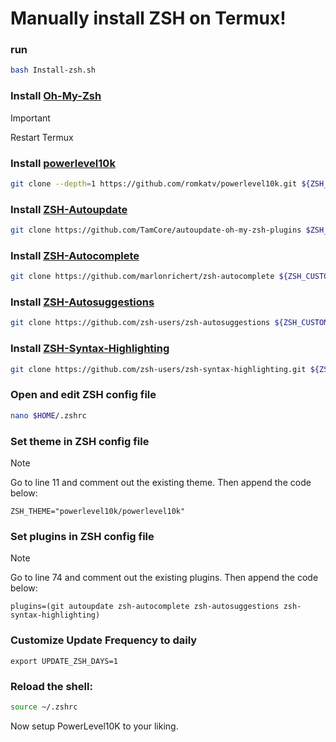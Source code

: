 # Manually install ZSH on Termux!

### run
```bash
bash Install-zsh.sh
```

### Install [Oh-My-Zsh](https://github.com/ohmyzsh/ohmyzsh)
> [!Important]
> Restart Termux

### Install [powerlevel10k](https://github.com/romkatv/powerlevel10k)
```bash
git clone --depth=1 https://github.com/romkatv/powerlevel10k.git ${ZSH_CUSTOM:-$HOME/.oh-my-zsh/custom}/themes/powerlevel10k
```
### Install [ZSH-Autoupdate](https://github.com/TamCore/autoupdate-oh-my-zsh-plugins)
```bash
git clone https://github.com/TamCore/autoupdate-oh-my-zsh-plugins $ZSH_CUSTOM/plugins/autoupdate
```

### Install [ZSH-Autocomplete](https://github.com/marlonrichert/zsh-autocomplete)
```bash
git clone https://github.com/marlonrichert/zsh-autocomplete ${ZSH_CUSTOM:-~/.oh-my-zsh/custom}/plugins/zsh-autocomplete
```

### Install [ZSH-Autosuggestions](https://github.com/zsh-users/zsh-autosuggestions)
```bash
git clone https://github.com/zsh-users/zsh-autosuggestions ${ZSH_CUSTOM:-~/.oh-my-zsh/custom}/plugins/zsh-autosuggestions
```

### Install [ZSH-Syntax-Highlighting](https://github.com/zsh-users/zsh-syntax-highlighting)
```bash
git clone https://github.com/zsh-users/zsh-syntax-highlighting.git ${ZSH_CUSTOM:-~/.oh-my-zsh/custom}/plugins/zsh-syntax-highlighting
```

### Open and edit ZSH config file
```bash
nano $HOME/.zshrc
```

### Set theme in ZSH config file

> [!Note]
> Go to line 11 and comment out the existing theme. Then append the code below:

```
ZSH_THEME="powerlevel10k/powerlevel10k" 
```

### Set plugins in ZSH config file

> [!Note]
> Go to line 74 and comment out the existing plugins. Then append the code below:

```
plugins=(git autoupdate zsh-autocomplete zsh-autosuggestions zsh-syntax-highlighting)
```


### Customize Update Frequency to daily
```
export UPDATE_ZSH_DAYS=1
```

### Reload the shell:
```bash
source ~/.zshrc 
```

Now setup PowerLevel10K to your liking.
